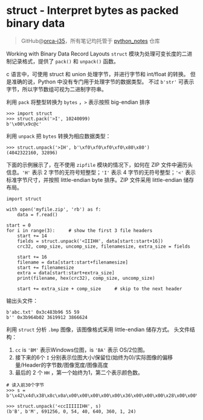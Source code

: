 # struct - Interpret bytes as packed binary data
> GitHub@[orca-j35](https://github.com/orca-j35)，所有笔记均托管于 [python_notes](https://github.com/orca-j35/python_notes) 仓库

Working with Binary Data Record Layouts
`struct` 模块为处理可变长度的二进制记录格式，提供了  `pack()` 和 `unpack()` 函数。

c 语言中，可使用 struct 和 union 处理字节，并进行字节和 int/float 的转换。
但是准确的说，Python 中没有专门用于处理字节的数据类型。
不过 `b'str'` 可表示字节，所以字节数组可视为二进制字符串。

利用 `pack` 将整型转换为 `bytes` ，`>` 表示按照 big-endian 排序

```
>>> import struct
>>> struct.pack('>I', 10240099)
b'\x00\x9c@c'
```

利用 `unpack` 把 `bytes` 转换为相应数据类型：

```
>>> struct.unpack('>IH', b'\xf0\xf0\xf0\xf0\x80\x80')
(4042322160, 32896)
```

下面的示例展示了，在不使用 `zipfile` 模块的情况下，如何在 ZIP 文件中遍历头信息。`'H'` 表示 2 字节的无符号短整型；`'I'` 表示 4 字节的无符号整型；`'<'` 表示标准字节尺寸，并按照 little-endian byte 排序。ZIP 文件采用 little-endian 储存布局。

```
import struct

with open('myfile.zip', 'rb') as f:
    data = f.read()

start = 0
for i in range(3):     # show the first 3 file headers
    start += 14
    fields = struct.unpack('<IIIHH', data[start:start+16])
    crc32, comp_size, uncomp_size, filenamesize, extra_size = fields

    start += 16
    filename = data[start:start+filenamesize]
    start += filenamesize
    extra = data[start:start+extra_size]
    print(filename, hex(crc32), comp_size, uncomp_size)

    start += extra_size + comp_size     # skip to the next header
```

输出头文件：

```
b'abc.txt' 0x3c483b96 55 59
b'' 0x3b964b02 3619912 3866624
```

利用 `struct` 分析 `.bmp` 图像，该图像格式采用 little-endian 储存方式。
头文件结构：

1. `cc` is `'BM'` 表示Windows位图，is `'BA'` 表示 OS/2位图。
2. 接下来的6个 `I` 分别表示位图大小/保留位(始终为0)/实际图像的偏移量/Header的字节数/图像宽度/图像高度
3. 最后的 2 个 `HH` ，第一个始终为1，第二个表示颜色数。

```
# 读入前30个字节
>>> s = b'\x42\x4d\x38\x8c\x0a\x00\x00\x00\x00\x00\x36\x00\x00\x00\x28\x00\x00\x00\x80\x02\x00\x00\x68\x01\x00\x00\x01\x00\x18\x00'

>>> struct.unpack('<ccIIIIIIHH', s)
(b'B', b'M', 691256, 0, 54, 40, 640, 360, 1, 24)
```

